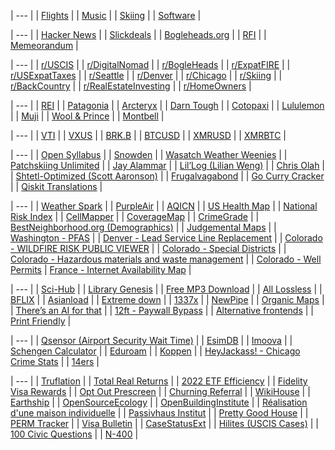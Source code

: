 | --- |
| [Flights](./flights) |
| [Music](./music) |
| [Skiing](./skiing) |
| [Software](./software) |

| --- |
| [Hacker News](https://news.ycombinator.com/) | 
| [Slickdeals](https://slickdeals.net/) |
| [Bogleheads.org](https://bogleheads.org/) |
| [RFI](https://www.rfi.fr/en/) |
| [Memeorandum](https://www.memeorandum.com/) |

| --- |
| [r/USCIS](https://old.reddit.com/r/uscis) |
| [r/DigitalNomad](https://old.reddit.com/r/digitalnomad/) |
| [r/BogleHeads](https://old.reddit.com/r/bogleheads) |
| [r/ExpatFIRE](https://old.reddit.com/r/expatfire) |
| [r/USExpatTaxes](https://old.reddit.com/r/usexpattaxes) |
| [r/Seattle](https://old.reddit.com/r/seattle) | 
| [r/Denver](https://old.reddit.com/r/denver) |
| [r/Chicago](https://old.reddit.com/r/chicago) |
| [r/Skiing](http://old.reddit.com/r/skiing) |
| [r/BackCountry](https://old.reddit.com/r/backcountry) |
| [r/RealEstateInvesting](http://old.reddit.com/r/realestateinvesting) | 
| [r/HomeOwners](http://old.reddit.com/r/homeowners) |

| --- |
| [REI](https://www.rei.com/) |
| [Patagonia](https://www.patagonia.com/) |
| [Arcteryx](https://arcteryx.com/) |
| [Darn Tough](https://darntough.com/) |
| [Cotopaxi](https://www.cotopaxi.com/) |
| [Lululemon](https://shop.lululemon.com/) |
| [Muji](https://www.muji.us/) |
| [Wool & Prince](https://woolandprince.com/) |
| [Montbell](https://www.montbell.us/) |

| --- |
| [VTI](https://www.tradingview.com/chart/?symbol=AMEX%3AVTI) |
| [VXUS](https://www.tradingview.com/chart/?symbol=NASDAQ%3AVXUS) |
| [BRK.B](https://www.tradingview.com/chart/?symbol=NYSE%3ABRK.B) |
| [BTCUSD](https://www.tradingview.com/chart/?symbol=BITSTAMP%3ABTCUSD) |
| [XMRUSD](https://www.tradingview.com/chart/?symbol=BYBIT%3AXMRUSDT.P) |
| [XMRBTC](https://www.tradingview.com/chart/?symbol=BINANCE%3AXMRBTC) |

| --- |
| [Open Syllabus](https://nitter.net/search?f=tweets\&q=from%3Aclured+OR+from%3Aopensyllabus\&e-nativeretweets=on\&e-replies=on) |
| [Snowden](https://nitter.net/search?f=tweets\&q=from%3Asnowden\&e-nativeretweets=on\&e-replies=on) |
| [Wasatch Weather Weenies](https://wasatchweatherweenies.blogspot.com/) |
| [Patchskiing Unlimited](https://patchskiing.net/) |
| [Jay Alammar](https://jalammar.github.io/) |
| [Lil’Log (Lilian Weng)](https://lilianweng.github.io/) |
| [Chris Olah](https://colah.github.io/) |
| [Shtetl-Optimized (Scott Aaronson)](https://scottaaronson.blog/) |
| [Frugalvagabond](https://frugalvagabond.com/) | 
| [Go Curry Cracker](https://www.gocurrycracker.com) |
| [Qiskit Translations](https://github.com/qiskit-community/qiskit-translations/projects/2#column-16059157) |

| --- |
| [Weather Spark](https://weatherspark.com) |
| [PurpleAir](https://map.purpleair.com/) |
| [AQICN](https://aqicn.org/map/northamerica/) |
| [US Health Map](https://vizhub.healthdata.org/subnational/usa) |
| [National Risk Index](https://hazards.fema.gov/nri/map) |
| [CellMapper](https://www.cellmapper.net) |
| [CoverageMap](https://coveragemap.com) |
| [CrimeGrade](https://crimegrade.org/crime-in-my-area/) |
| [BestNeighborhood.org (Demographics)](https://bestneighborhood.org/) |
| [Judgemental Maps](https://judgmentalmaps.com) |
| [Washington - PFAS](https://doh.wa.gov/data-and-statistical-reports/washington-tracking-network-wtn/pfas/dashboard) |
| [Denver - Lead Service Line Replacement](https://dw.maps.arcgis.com/apps/View/index.html?appid=cb5d6630085b4e4b96ff7fd1adf39025) |
| [Colorado - WILDFIRE RISK PUBLIC VIEWER](https://co-pub.coloradoforestatlas.org/) |
| [Colorado - Special Districts](https://gis.dola.colorado.gov/CO_SpecialDistrict/) |
| [Colorado - Hazardous materials and waste management](https://cdphe.maps.arcgis.com/apps/webappviewer/index.html?id=dbca3a2942764fd8bdb947826a5a2228) |
| [Colorado - Well Permits](https://dwr.state.co.us/Tools/WellPermits)
| [France - Internet Availability Map](https://cartefibre.arcep.fr/index.html) |

| --- |
| [Sci-Hub](https://sci-hub.se/) |
| [Library Genesis](http://libgen.rs/) |
| [Free MP3 Download](https://free-mp3-download.net/) |
| [All Lossless](https://alllossless.net) |
| [BFLIX](https://web.bflix.to/home) |
| [Asianload](https://asianembed.io/) |
| [Extreme down](https://www.extreme-down.moe) |
| [1337x](https://1337x.to/) |
| [NewPipe](https://github.com/TeamNewPipe/NewPipe/releases) |
| [Organic Maps](https://organicmaps.app/) |
| [There’s an AI for that](https://theresanaiforthat.com/alphabetical/) |
| [12ft - Paywall Bypass](https://12ft.io/) |
| [Alternative frontends](https://farside.link/) |
| [Print Friendly](https://www.printfriendly.com) |

| --- |
| [Qsensor (Airport Security Wait Time)](https://qsensor.co/) |
| [EsimDB](https://esimdb.com) |
| [Imoova](https://imoova.com/) |
| [Schengen Calculator](https://schengenareacalculator.com/) |
| [Eduroam](https://www.lan.kth.se/eduroam/phones/phones_mobile_guide.html) |
| [Koppen](https://www.gloh2o.org/koppen) |
| [HeyJackass! - Chicago Crime Stats](https://heyjackass.com/) |
| [14ers](https://www.14ers.com/) |

| --- |
| [Truflation](https://truflation.com/) |
| [Total Real Returns](https://totalrealreturns.com/s/USDOLLAR,BRK-B,VTI,VXUS,SGOV?start=2022-01-01) |
| [2022 ETF Efficiency](https://docs.google.com/spreadsheets/u/0/d/1owatGsAWQ3Ep60lo25cpLaj7LoH-FtPSXxNPwGuAMk8/htmlview#gid=437441803) |
| [Fidelity Visa Rewards](https://www.fidelity.com/go/visa-signature-rewards-1502) |
| [Opt Out Prescreen](https://www.optoutprescreen.com/) |
| [Churning Referral](https://churning.rankt.com/referrals/) |
| [WikiHouse](https://www.wikihouse.cc/) |
| [Earthship](https://earthshipbiotecture.com/) |
| [OpenSourceEcology](https://www.opensourceecology.org/) |
| [OpenBuildingInstitute](https://www.openbuildinginstitute.org/) |
| [Réalisation d'une maison individuelle](https://web.archive.org/web/20170918182346/http://www.studiolada.fr/docs/telechargement/maison/dossier-synthese.pdf) |
| [Passivhaus Institut](https://passivehouse.com) |
| [Pretty Good House](https://www.prettygoodhouse.org/) |
| [PERM Tracker](https://permtimeline.com/) |
| [Visa Bulletin](https://travel.state.gov/content/travel/en/legal/visa-law0/visa-bulletin.html) |
| [CaseStatusExt](https://www.casestatusext.com/) |
| [Hilites (USCIS Cases)](https://hilites.today/uscis_cases/ioe-stats) |
| [100 Civic Questions](https://www.uscis.gov/citizenship/find-study-materials-and-resources/study-for-the-test/100-civics-questions-and-answers-with-mp3-audio-english-version) |
| [N-400](https://www.uscis.gov/n-400) |
